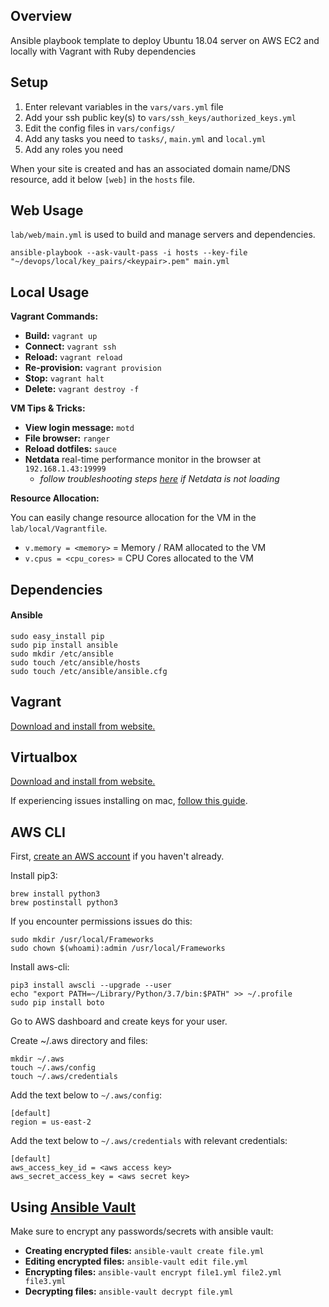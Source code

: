 ## Overview

Ansible playbook template to deploy Ubuntu 18.04 server on AWS EC2 and locally with Vagrant with Ruby dependencies

## Setup

1. Enter relevant variables in the `vars/vars.yml` file
1. Add your ssh public key(s) to `vars/ssh_keys/authorized_keys.yml`
1. Edit the config files in `vars/configs/`
1. Add any tasks you need to `tasks/`, `main.yml` and `local.yml`
1. Add any roles you need

When your site is created and has an associated domain name/DNS resource, add it below `[web]` in the `hosts` file.

## Web Usage

`lab/web/main.yml` is used to build and manage servers and dependencies.

```
ansible-playbook --ask-vault-pass -i hosts --key-file "~/devops/local/key_pairs/<keypair>.pem" main.yml
```

## Local Usage

**Vagrant Commands:**

* **Build:** `vagrant up`
* **Connect:** `vagrant ssh`
* **Reload:** `vagrant reload`
* **Re-provision:** `vagrant provision`
* **Stop:** `vagrant halt`
* **Delete:** `vagrant destroy -f`

**VM Tips & Tricks:**

* **View login message:** `motd`
* **File browser:** `ranger`
* **Reload dotfiles:** `sauce`
* **Netdata** real-time performance monitor in the browser at `192.168.1.43:19999`
  * _follow troubleshooting steps [here](http://wiki.tldev2.com/books/devops/page/monitoring#bkmrk-troubleshooting) if Netdata is not loading_

**Resource Allocation:**

You can easily change resource allocation for the VM in the `lab/local/Vagrantfile`.

* `v.memory = <memory>` = Memory / RAM allocated to the VM
* `v.cpus = <cpu_cores>` = CPU Cores allocated to the VM

## Dependencies

#### Ansible

```
sudo easy_install pip
sudo pip install ansible
sudo mkdir /etc/ansible
sudo touch /etc/ansible/hosts
sudo touch /etc/ansible/ansible.cfg
```

## Vagrant

[Download and install from website.](https://www.vagrantup.com/downloads.html)

## Virtualbox

[Download and install from website.](https://www.virtualbox.org/wiki/Downloads)

If experiencing issues installing on mac, [follow this guide](http://wiki.tldev2.com/books/devops/page/%F0%9F%92%8E-the-lab-%F0%9F%92%8E#bkmrk-vagrant-up-and-virtu).

## AWS CLI

First, [create an AWS account](https://portal.aws.amazon.com/billing/signup#/start) if you haven't already.

Install pip3:

```
brew install python3
brew postinstall python3
```

If you encounter permissions issues do this:

```
sudo mkdir /usr/local/Frameworks
sudo chown $(whoami):admin /usr/local/Frameworks
```

Install aws-cli:

```
pip3 install awscli --upgrade --user
echo "export PATH=~/Library/Python/3.7/bin:$PATH" >> ~/.profile
sudo pip install boto
```

Go to AWS dashboard and create keys for your user.

Create ~/.aws directory and files:

```
mkdir ~/.aws
touch ~/.aws/config
touch ~/.aws/credentials
```

Add the text below to `~/.aws/config`:

```
[default]
region = us-east-2
```

Add the text below to `~/.aws/credentials` with relevant credentials:

```
[default]
aws_access_key_id = <aws access key>
aws_secret_access_key = <aws secret key>
```

## Using [Ansible Vault](https://docs.ansible.com/ansible/latest/user_guide/vault.html)

Make sure to encrypt any passwords/secrets with ansible vault:

* **Creating encrypted files:** `ansible-vault create file.yml`
* **Editing encrypted files:** `ansible-vault edit file.yml`
* **Encrypting files:** `ansible-vault encrypt file1.yml file2.yml file3.yml`
* **Decrypting files:** `ansible-vault decrypt file.yml`
